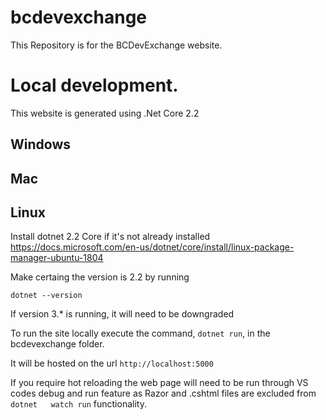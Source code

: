 # bcdevexchange
This Repository is for the BCDevExchange website.

# Local development.
This website is generated using .Net Core 2.2

## Windows

## Mac

## Linux
Install dotnet 2.2 Core if it's not already installed
https://docs.microsoft.com/en-us/dotnet/core/install/linux-package-manager-ubuntu-1804

Make certaing the version is 2.2 by running

`dotnet --version`

If version 3.* is running, it will need to be downgraded

To run the site locally execute the command, `dotnet run`, in the bcdevexchange folder.

It will be hosted on the url `http://localhost:5000`

If you require hot reloading the web page will need to be run through VS codes debug and run feature as Razor and .cshtml files are excluded from `dotnet   watch run` functionality.